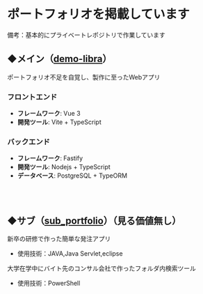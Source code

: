 # ポートフォリオを掲載しています
 備考：基本的にプライベートレポジトリで作業しています
<br>
## ◆メイン（[demo-libra](https://github.com/yue-Temple/demo-libra)）
ポートフォリオ不足を自覚し、製作に至ったWebアプリ
### フロントエンド
- **フレームワーク**: Vue 3
- **開発ツール**: Vite + TypeScript
### バックエンド
- **フレームワーク**: Fastify
- **開発ツール**: Nodejs + TypeScript
- **データベース**: PostgreSQL + TypeORM

<br><br>


## ◆サブ（[sub_portfolio](https://github.com/yue-Temple/sub_portfolio)）（見る価値無し） 
新卒の研修で作った簡単な発注アプリ
  - 使用技術：JAVA,Java Servlet,eclipse
  
大学在学中にバイト先のコンサル会社で作ったフォルダ内検索ツール
  - 使用技術：PowerShell

<!---
yue-Temple/yue-Temple is a ✨ special ✨ repository because its `README.md` (this file) appears on your GitHub profile.
You can click the Preview link to take a look at your changes.
--->

